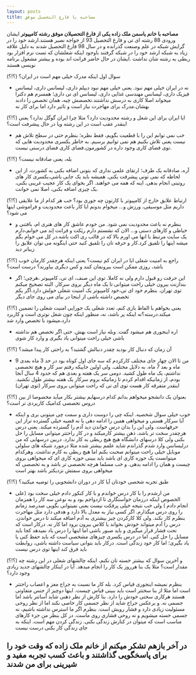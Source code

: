 ```yaml
---
layout: posts
title: مصاحبه با فارغ التحصیل موفق
---
```

**مصاحبه با خانم یاسمن ملک زاده یکی از فارغ التحصیلان موفق رشته کامپیوتر**
ایشان ورودی 88 رشته ای تی و فارغ التحصیل 93 از خواجه نصیر هستند.ارشد خود را در گرایش شبکه در علم وصنعت گذرانده و در سال 98 فارغ التحصیل شدند به دلیل علاقه زیاد به شبکه ارشد خود را در شبکه گرفتند باوجود اینکه شغلشان که تست نرم افزار بود ربطی به رشته شان نداشت .ایشان در حال حاضر فرانت اند بوده و بیشتر مشغول 
برنامه نویسی هستند

(؟!؟) سوال اول اینکه مدرک خیلی مهم است در ایران؟
- نه در ایران خیلی مهم نبود. یعنی خیلی مهم نبود دیپلم داری، لیسانس داری، لیسانس فیزیک داری، لیسانس مهندسی غذایی داری، لیسانس ای تی داری؛ همسرم هم دکترا میخواند اصلا کاری به درسش نداشتند.تخصصش چیه، همان تخصص را دادند بهشان.مدرک برای مهاجرت نیاز است و تاثیر دارد اما برای کار نه

(؟!؟) ایا ایران برای این شغل و رشته محدودیت دارد؟ مثلا چرا ایران گوگل ندارد؟ یعنی اینقدر عقب است در این رشته ویا در حال پیشرفت است؟ 

- خب نمی توانم این را با قطعیت بگویم، فقط نظره؛ بنظرم حتی در سطح تلاش هم نیست یعنی تلاش بکنیم هم نمی توانیم برسیم. به خاطر یکسری محدودیت هایی که توی فضای کاری وجود داره در کشورمون.فضای کاری فضای درستی نیست. 

(؟!؟) بله، یعنی صادقانه نیست؟

- آره، صادقانه یک طرف؛ ارتقای علمی نداری که بتونی اضافه بکنی به کشورت. از این لحاظه که نمی تونی پیشرفت بکنی. همیشه باید یک جایی باشی،یکسری کار های روتینی انجام بدهی. اینه که همه می خواهند. اگر بخوای یک کار عجیب غریبی بکنی، یک چیزی اضافه بکنی، اصلا نمی خوانت.

(؟!؟) ارتباط علایق خارج از کامپیوتر با کارتون چه جوری بود؟ خب هر کدام از ما علایقی داریم مثل موسیقی، ورزش و... میخوام بدونم ایا کار باعث محدودیت و فراموشی اینها می شود؟

- بنظرم نه باعث محدودیت نمی شود. من خودم عاشق کار های هنری ام، بافتنی و خیاطی و کارهای دستی و... الان که نشستم دارم ریَکت و فرانت اِند می خوانم،دارم یک سایت مرتبط با انها می اورم بالا که در قالب ری اکت باشه.در کل می خوام بگم میشه اینها را تلفیق کرد.کار و حرفه تان را تلفیق کنید حتی اینگونه می توان علایق را زیباتر دید

(؟!؟) راجع به امنیت شغلی ایا در ایران کم نیست؟ یعنی اینکه هرچقدر کارمان خوب باشد، روزی ممکن است بیرونمان کنند و کس دیگری بیاورند؟ درست است؟ 

- این حرفت رو قبول دارم ولی نه کاملا. توی این صنف، ای تی، کامپیوتر ،هرچی؛ اگر بندازنت بیرون خیلی راحت میتوانی تا یک ماه دیگر بروی سرکار. البته تصحیح میکنم توی تهران. بنظرم خود ای تی،خود کامپیوتر یک امنیت شغلی حولش دارد.اگر یکم تخصص داشته باشی از اینجا در بیای می روی جای دیگر

(؟!؟) یعنی بخواهم با الفاظ بازی کنم، تعدد شغلی یک جورایی امنیت شغلی را تضمین میکند.درسته؟نه اینکه پر باشد، نه، منظور اینکه چون شغل نوتری است و کاربرد دارد،میشود با تخصص وارد شد

- اره اینجوری هم میشود گفت. وبله نیاز است بهش. حتی اگر تخصص هم نداشته باشی خیلی راحت میتوانی یاد بگیری و وارد کار شوی

(؟!؟) آن زمان که دنبال کار بودید چقدر دنبالش گشتید؟ به راحتی کار پیدا میشد؟

- من تا الان چهار جای مختلف کارکردم که سه جای اول کوتاه بود در حد 3 ماه بعدی 9 ماه و بعد 7 ماه. به دلایل مختلف. ولی اولین جاییکه رفتم سر کار و هیچ تخصصی نداشتم، یک ماه طول کشید. دومی سر یک هفته و بعدی هم که حدود 4 سال آنجا بودم، از زمانیکه اقدام کردم تا زمانیکه بروم سرکار یک هفته بیشتر طول نکشید. اینقدر متفرقه کار هست توی آی تی که راحت میتوانی بروی سرکار (توی تهران)

(؟!؟) بعنوان یک دانشجو میخواهم بدانم کدام درسهایم بیشتر بکار میآید مخصوصا از بین دروس تخصصی کدامیک کاربردی تر است؟ 

-  خوب خیلی سوال شخصیه. اینکه چی را دوست داری و سمت چی میتونی بری و اینکه آیا سرکار هستی و میخواهی همین را ادامه دهی یا نه قضیه خیلی گسترده تراز این حرفهاست. ولی این را بدان درس خواندن دید آدم را گسترده میکند. یعنی درس هرچقدر سخت تر باشد، ذهن بیشتر کارمیکند و در کار راحتتر میتوانی مسایل را حل بکنی ولی کلا درسهای دانشگاه هیچ هیچ ربطی به کار ندارد. دربین درسهایی که من درلیسانس وارد شدم گذراندم شاید علمم بیشتر شده مثلا درمورد شبکه های سلولی موبایل خیلی راحت میتوانم صحبت بکنم اما هیچ ربطی به کارم نداشت. وهرکدام میتوانست یک حوزه کاری ای باشد باید ببینی حوزه کاری ای که میخواهی بروی چیست و همان را ادامه بدهی. و خب مسلما هرچه تخصصی تر باشد و به تخصصی که میخواهی بروی سمتش نزدیکتر باشد بهتر است

(؟!؟) طبق تجربه شخصی خودتان آیا کار در دوران دانشجویی را توصیه میکنید؟ 

-  من ارشدم را با کار درس خواندم و با کار کنکور دادم خیلی سخت بود (علی الخصوص اینکه درزمان خواستگاری تا ازدواجم بود و به نوعی سه کار را همزمان انجام دادم ) ولی خب نتیجه خیلی پرفکت نیست یعنی نمیتوانی بگویی صدرصد زمانم را روی درس میگذارم. اگر کسی نیاز به معدل بالا دارد و هدفی دارد مثل مهاجرت بنظرم کار نکند. ولی کلا کارکردن چیز بیشتری به آدم اضافه میکند تا درس خواندن. درس را آدم میتواند خودش  بخواند یا کلاس بیرون برود اما کار نه. درکار است که تحت فشار قرار میگیری و باید صبور باشی اما اینها را درس یاد نمیدهد کجا باید مسایل را حل کنی. اما در درس یکسری چیزهای مشخصی است که باید حفظ کنی یا یاد بگیری؛ اما کار خود زندگی است. درکار باید بتوانی سیاست داشته باشی،  روابطت باید فرق کند اینها توی درس نیست

(؟!؟) و آخرین سوال که بیشتر خسته تان نکنم، اینکه چالشهای شغلی در این رشته چه مقدار است؟ مثلا یک بنا هرروز یک کار را انجام میدهد. آیا در اینکار چالشهای جدید زیادی وجود دارد؟

-  بنظرم نمیشه اینجوری قیاس کرد. بله کار ما نسبت به جراح مغز و اعصاب راحتتر است اما مثلا از بنا سختتر است باید ببینی قیاس چیست. اینها دوچیز از جنس متفاوتی هستند هرکاری سختی خودش را دارد. بنا کارش از نظر ذهنی شاید آسانتر باشد اما جسمی نه. و برعکس جراح شاید از  نظر جسمی کار خاصی نکند اما از نظر روحی مسئولیت زیادی دارد  و فشار رویش است. بنظرم اگر ما استرس  نداشته باشیم، نه جسمی خسته میشویم و نه روحی فشاری روی ماست. در کل بنظر من جزء کارهای مناسب است که میتوان در کنارش زندگی بکنی. زندگی کردن مهم است. اینکه به جای زندگی کار بکنی درست نیست

**در آخر بازهم تشکر میکنم از خانم ملک زاده که وقت خود را برای پاسخگویی گذاشتند و باعث کسب تجربه مفید و شیرینی برای من شدند**
---
